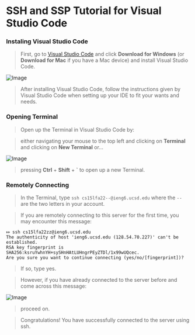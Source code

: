 # **SSH and SSP Tutorial for Visual Studio Code**

### Instaling Visual Studio Code

> First, go to [Visual Studio Code](https://code.visualstudio.com/) and click **Download for Windows** (or **Download for Mac** if you have a Mac device) and install Visual Studio Code.

![Image](https://i.imgur.com/2XfNKHp.png)

> After installing Visual Studio Code, follow the instructions given by Visual Studio Code when setting up your IDE to fit your wants and needs.

### Opening Terminal

> Open up the Terminal in Visual Studio Code by:

> either navigating your mouse to the top left and clicking on **Terminal** and clicking on **New Terminal** or...

![Image](https://i.imgur.com/uK7NsGy.png)

> pressing **Ctrl** + **Shift** + **`** to open up a new Terminal.

### Remotely Connecting

> In the Terminal, type ``` ssh cs15lfa22--@ieng6.ucsd.edu ``` where the ```--``` are the two letters in your account.

> If you are remotely connecting to this server for the first time, you may encounter this message:

```
⤇ ssh cs15lfa22zz@ieng6.ucsd.edu
The authenticity of host 'ieng6.ucsd.edu (128.54.70.227)' can't be established.
RSA key fingerprint is SHA256:ksruYwhnYH+sySHnHAtLUHngrPEyZTDl/1x99wUQcec.
Are you sure you want to continue connecting (yes/no/[fingerprint])?
```

> If so, type yes.

> However, if you have already connected to the server before and come across this message:

![Image](https://i.imgur.com/JOLNAnj.png)

> proceed on.

> Congratulations!  You have successfully connected to the server using ssh.